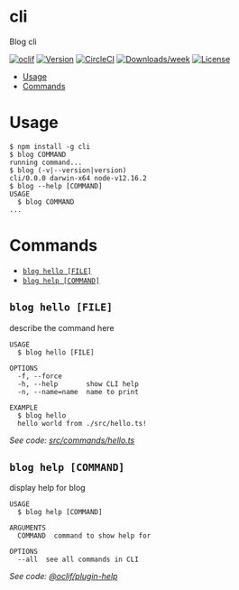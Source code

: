 cli
===

Blog cli

[![oclif](https://img.shields.io/badge/cli-oclif-brightgreen.svg)](https://oclif.io)
[![Version](https://img.shields.io/npm/v/cli.svg)](https://npmjs.org/package/cli)
[![CircleCI](https://circleci.com/gh/mvwicky/blog/tree/master.svg?style=shield)](https://circleci.com/gh/mvwicky/blog/tree/master)
[![Downloads/week](https://img.shields.io/npm/dw/cli.svg)](https://npmjs.org/package/cli)
[![License](https://img.shields.io/npm/l/cli.svg)](https://github.com/mvwicky/blog/blob/master/package.json)

<!-- toc -->
* [Usage](#usage)
* [Commands](#commands)
<!-- tocstop -->
# Usage
<!-- usage -->
```sh-session
$ npm install -g cli
$ blog COMMAND
running command...
$ blog (-v|--version|version)
cli/0.0.0 darwin-x64 node-v12.16.2
$ blog --help [COMMAND]
USAGE
  $ blog COMMAND
...
```
<!-- usagestop -->
# Commands
<!-- commands -->
* [`blog hello [FILE]`](#blog-hello-file)
* [`blog help [COMMAND]`](#blog-help-command)

## `blog hello [FILE]`

describe the command here

```
USAGE
  $ blog hello [FILE]

OPTIONS
  -f, --force
  -h, --help       show CLI help
  -n, --name=name  name to print

EXAMPLE
  $ blog hello
  hello world from ./src/hello.ts!
```

_See code: [src/commands/hello.ts](https://github.com/mvwicky/blog/blob/v0.0.0/src/commands/hello.ts)_

## `blog help [COMMAND]`

display help for blog

```
USAGE
  $ blog help [COMMAND]

ARGUMENTS
  COMMAND  command to show help for

OPTIONS
  --all  see all commands in CLI
```

_See code: [@oclif/plugin-help](https://github.com/oclif/plugin-help/blob/v3.0.1/src/commands/help.ts)_
<!-- commandsstop -->
